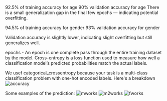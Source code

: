 92.5% of training accuracy for age
90% validation accuracy  for age
There is a small generalization gap in the final few epochs — indicating potential overfitting.


94.5% of training accuracy for gender
93% validation accuracy  for gender 


Validation accuracy is slightly lower, indicating slight overfitting but still generalizes well.

epochs - An epoch is one complete pass through the entire training dataset by the model.
Cross-entropy is a loss function used to measure how well a classification model’s predicted probabilities match the actual labels.

We usef categorical_crossentropy because your task is a multi-class classification problem with one-hot encoded labels. Here's a breakdown
![accuracy](https://github.com/user-attachments/assets/41ebc0a2-0197-43a8-85fc-c62c2c6fb75d)


Some examples of the prediction:
![mworks](https://github.com/user-attachments/assets/f827a248-440f-4f19-94ee-b1ac5962dee4)
![m2works](https://github.com/user-attachments/assets/b6f147f0-bcfb-4d9b-9181-4cb81ece78a5)
![fworks](https://github.com/user-attachments/assets/fc6d032c-e4f6-460d-a930-97f9896f172b)
